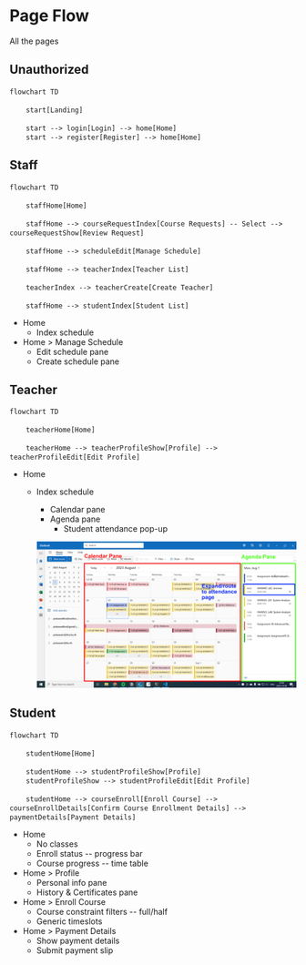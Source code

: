 # Page Flow

All the pages

## Unauthorized

```mermaid
flowchart TD

    start[Landing]
    
    start --> login[Login] --> home[Home]
    start --> register[Register] --> home[Home]
```

## Staff

```mermaid
flowchart TD

    staffHome[Home]

    staffHome --> courseRequestIndex[Course Requests] -- Select --> courseRequestShow[Review Request]

    staffHome --> scheduleEdit[Manage Schedule]

    staffHome --> teacherIndex[Teacher List]

    teacherIndex --> teacherCreate[Create Teacher]

    staffHome --> studentIndex[Student List]
```

- Home
    - Index schedule
- Home > Manage Schedule
    - Edit schedule pane
    - Create schedule pane

## Teacher

```mermaid
flowchart TD

    teacherHome[Home]

    teacherHome --> teacherProfileShow[Profile] --> teacherProfileEdit[Edit Profile]
```

- Home
    - Index schedule
        - Calendar pane
        - Agenda pane
            - Student attendance pop-up

        ![outlook-calendar-view-annotated.png](../images/outlook-calendar-view-annotated.png)

## Student

```mermaid
flowchart TD

    studentHome[Home]

    studentHome --> studentProfileShow[Profile]
    studentProfileShow --> studentProfileEdit[Edit Profile]

    studentHome --> courseEnroll[Enroll Course] --> courseEnrollDetails[Confirm Course Enrollment Details] --> paymentDetails[Payment Details]
```

- Home
    - No classes
    - Enroll status -- progress bar
    - Course progress -- time table
- Home > Profile
    - Personal info pane
    - History & Certificates pane
- Home > Enroll Course
    - Course constraint filters -- full/half
    - Generic timeslots
- Home > Payment Details
    - Show payment details
    - Submit payment slip
